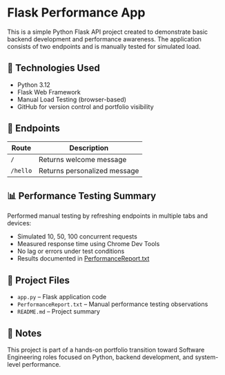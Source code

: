 # Flask Performance App

This is a simple Python Flask API project created to demonstrate basic backend development and performance awareness. The application consists of two endpoints and is manually tested for simulated load.

## 🔧 Technologies Used
- Python 3.12
- Flask Web Framework
- Manual Load Testing (browser-based)
- GitHub for version control and portfolio visibility

## 🚀 Endpoints

| Route         | Description                   |
|---------------|-------------------------------|
| `/`           | Returns welcome message        |
| `/hello`      | Returns personalized message   |

## 📊 Performance Testing Summary

Performed manual testing by refreshing endpoints in multiple tabs and devices:

- Simulated 10, 50, 100 concurrent requests
- Measured response time using Chrome Dev Tools
- No lag or errors under test conditions
- Results documented in [PerformanceReport.txt](./PerformanceReport.txt)

## 📁 Project Files

- `app.py` – Flask application code
- `PerformanceReport.txt` – Manual performance testing observations
- `README.md` – Project summary

## 📌 Notes

This project is part of a hands-on portfolio transition toward Software Engineering roles focused on Python, backend development, and system-level performance.
